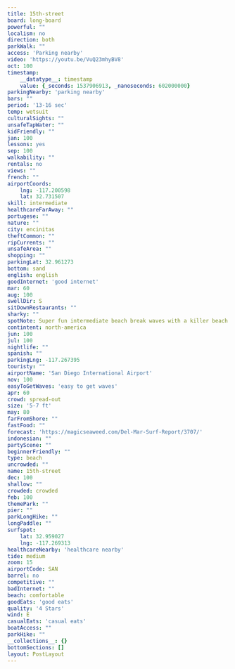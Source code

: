 ```yaml
---
title: 15th-street
board: long-board
powerful: ""
localism: no
direction: both
parkWalk: ""
access: 'Parking nearby'
video: 'https://youtu.be/VuQ23mhyBV8'
oct: 100
timestamp:
    __datatype__: timestamp
    value: {_seconds: 1537906913, _nanoseconds: 602000000}
parkingNearby: 'parking nearby'
bars: ""
period: '13-16 sec'
temp: wetsuit
culturalSights: ""
unsafeTapWater: ""
kidFriendly: ""
jan: 100
lessons: yes
sep: 100
walkability: ""
rentals: no
views: ""
french: ""
airportCoords:
    lng: -117.200598
    lat: 32.731507
skill: intermediate
healthcareFarAway: ""
portugese: ""
nature: ""
city: encinitas
theftCommon: ""
ripCurrents: ""
unsafeArea: ""
shopping: ""
parkingLat: 32.961273
bottom: sand
english: english
goodInternet: 'good internet'
mar: 60
aug: 100
swellDir: S
sitDownRestaurants: ""
sharky: ""
spotNote: Super fun intermediate beach break waves with a killer beach and grassy area for families and friends. One of those spots that you can almost always have fun at at any time of the year. Go with a bit of caution in the winter time, as if there is a big winter Northwest swell the waves can become pretty gnarly. Park in the lot just after 18th Street and walk South for a minute or two to get to the waves. Do a fancy meal at Jake’s Del Mar or head out to Board and Brew for a cheaper, more relaxed option after your surf day.
contintent: north-america
jun: 100
jul: 100
nightlife: ""
spanish: ""
parkingLng: -117.267395
touristy: ""
airportName: 'San Diego International Airport'
nov: 100
easyToGetWaves: 'easy to get waves'
apr: 60
crowd: spread-out
size: '5-7 ft'
may: 80
farFromShore: ""
fastFood: ""
forecast: 'https://magicseaweed.com/Del-Mar-Surf-Report/3707/'
indonesian: ""
partyScene: ""
beginnerFriendly: ""
type: beach
uncrowded: ""
name: 15th-street
dec: 100
shallow: ""
crowded: crowded
feb: 100
themePark: ""
pier: ""
parkLongHike: ""
longPaddle: ""
surfspot:
    lat: 32.959027
    lng: -117.269313
healthcareNearby: 'healthcare nearby'
tide: medium
zoom: 15
airportCode: SAN
barrel: no
competitive: ""
badInternet: ""
beach: comfortable
goodEats: 'good eats'
quality: '4 Stars'
wind: E
casualEats: 'casual eats'
boatAccess: ""
parkHike: ""
__collections__: {}
bottomSections: []
layout: PostLayout
---
```

